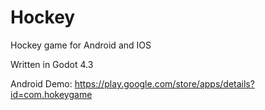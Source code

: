 # Hockey

Hockey game for Android and IOS

Written in Godot 4.3

Android Demo: https://play.google.com/store/apps/details?id=com.hokeygame
